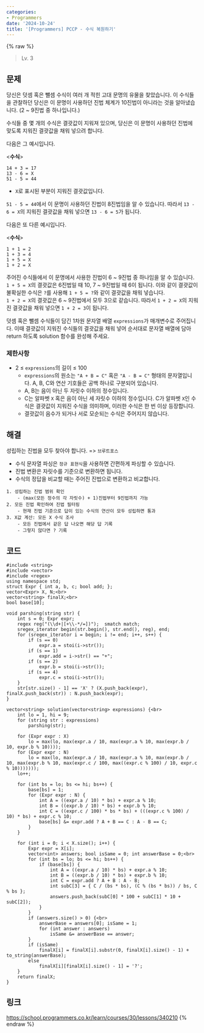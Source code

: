 ```yaml
---
categories:
- Programmers
date: '2024-10-24'
title: '[Programmers] PCCP - 수식 복원하기'
---
```


{% raw %}
> Lv. 3<br>

## 문제
당신은 덧셈 혹은 뺄셈 수식이 여러 개 적힌 고대 문명의 유물을 찾았습니다. 이 수식들을 관찰하던 당신은 이 문명이 사용하던 진법 체계가 10진법이 아니라는 것을 알아냈습니다. (2 ~ 9진법 중 하나입니다.)

수식들 중 몇 개의 수식은 결괏값이 지워져 있으며, 당신은 이 문명이 사용하던 진법에 맞도록 지워진 결괏값을 채워 넣으려 합니다.

다음은 그 예시입니다.

<**수식**>
```
14 + 3 = 17
13 - 6 = X
51 - 5 = 44
```

-   `X`로 표시된 부분이 지워진 결괏값입니다.

`51 - 5 = 44`에서 이 문명이 사용하던 진법이 8진법임을 알 수 있습니다. 따라서  `13 - 6 = X`의 지워진 결괏값을 채워 넣으면  `13 - 6 = 5`가 됩니다.

다음은 또 다른 예시입니다.

<**수식**>
```
1 + 1 = 2
1 + 3 = 4
1 + 5 = X
1 + 2 = X
```

주어진 수식들에서 이 문명에서 사용한 진법이 6 ~ 9진법 중 하나임을 알 수 있습니다.  
`1 + 5 = X`의 결괏값은 6진법일 때 10, 7 ~ 9진법일 때 6이 됩니다. 이와 같이 결괏값이 불확실한 수식은  `?`를 사용해  `1 + 5 = ?`와 같이 결괏값을 채워 넣습니다.  
`1 + 2 = X`의 결괏값은 6 ~ 9진법에서 모두 3으로 같습니다. 따라서  `1 + 2 = X`의 지워진 결괏값을 채워 넣으면  `1 + 2 = 3`이 됩니다.

덧셈 혹은 뺄셈 수식들이 담긴 1차원 문자열 배열  `expressions`가 매개변수로 주어집니다. 이때 결괏값이 지워진 수식들의 결괏값을 채워 넣어 순서대로 문자열 배열에 담아 return 하도록 solution 함수를 완성해 주세요.

### 제한사항

-   2 ≤  `expressions`의 길이 ≤ 100
    -   `expressions`의 원소는  `"A + B = C"`  혹은  `"A - B = C"`  형태의 문자열입니다. A, B, C와 연산 기호들은 공백 하나로 구분되어 있습니다.
    -   A, B는 음이 아닌 두 자릿수 이하의 정수입니다.
    -   C는 알파벳  `X`  혹은 음이 아닌 세 자릿수 이하의 정수입니다. C가 알파벳  `X`인 수식은 결괏값이 지워진 수식을 의미하며, 이러한 수식은 한 번 이상 등장합니다.
    -   결괏값이 음수가 되거나 서로 모순되는 수식은 주어지지 않습니다.

## 해결
성립하는 진법을 모두 찾아야 합니다. => `브루트포스`<br>
- 수식 문자열 파싱은 `정규 표현식`을 사용하면 간편하게 파싱할 수 있습니다.
- 진법 변환은 자릿수를 기준으로 변환하면 됩니다.
- 수식의 정답을 비교할 때는 주어진 진법으로 변환하고 비교합니다.

```
1. 성립하는 진법 범위 확인
	- (max(모든 정수의 각 자릿수) + 1)진법부터 9진법까지 가능
2. 모든 진법 확인하여 진법 필터링
	- 현재 진법 기준으로 답이 있는 수식의 연산이 모두 성립하면 통과
3. X값 계산: 모든 X 수식 조사
	- 모든 진법에서 같은 답 나오면 해당 답 기록
	- 그렇지 않다면 ? 기록
```

## 코드
```
#include <string>
#include <vector>
#include <regex>
using namespace std;
struct Expr { int a, b, c; bool add; };
vector<Expr> X, N;<br>
vector<string> finalX;<br>
bool base[10];

void parshing(string str) {
    int s = 0; Expr expr;
    regex reg("(\\d+|[+\\-*/=])");  smatch match;
    sregex_iterator begin(str.begin(), str.end(), reg), end;
    for (sregex_iterator i = begin; i != end; i++, s++) {
        if (s == 0)
            expr.a = stoi(i->str());
        if (s == 1)
            expr.add = i->str() == "+";
        if (s == 2)
            expr.b = stoi(i->str());
        if (s == 4) 
            expr.c = stoi(i->str());
    }
    str[str.size() - 1] == 'X' ? (X.push_back(expr), finalX.push_back(str)) : N.push_back(expr);
}

vector<string> solution(vector<string> expressions) {<br>
    int lo = 1, hi = 9;
    for (string str : expressions)
        parshing(str);

    for (Expr expr : X)
        lo = max(lo, max(expr.a / 10, max(expr.a % 10, max(expr.b / 10, expr.b % 10))));
    for (Expr expr : N)
        lo = max(lo, max(expr.a / 10, max(expr.a % 10, max(expr.b / 10, max(expr.b % 10, max(expr.c / 100, max((expr.c % 100) / 10, expr.c % 10)))))));
    lo++;

    for (int bs = lo; bs <= hi; bs++) {
        base[bs] = 1;
        for (Expr expr : N) {
            int A = ((expr.a / 10) * bs) + expr.a % 10;
            int B = ((expr.b / 10) * bs) + expr.b % 10;
            int C = ((expr.c / 100) * bs * bs) + (((expr.c % 100) / 10) * bs) + expr.c % 10;
            base[bs] &= expr.add ? A + B == C : A - B == C;
        }
    }

    for (int i = 0; i < X.size(); i++) {
        Expr expr = X[i];
        vector<int> answers; bool isSame = 0; int answerBase = 0;<br>
        for (int bs = lo; bs <= hi; bs++) {
            if (base[bs]) {
                int A = ((expr.a / 10) * bs) + expr.a % 10;
                int B = ((expr.b / 10) * bs) + expr.b % 10;
                int C = expr.add ? A + B : A - B;
                int subC[3] = { C / (bs * bs), (C % (bs * bs)) / bs, C % bs };
                answers.push_back(subC[0] * 100 + subC[1] * 10 + subC[2]);
            }
        }
        if (answers.size() > 0) {<br>
            answerBase = answers[0]; isSame = 1;
            for (int answer : answers)
                isSame &= answerBase == answer;
        }
        if (isSame)
            finalX[i] = finalX[i].substr(0, finalX[i].size() - 1) + to_string(answerBase);
        else
            finalX[i][finalX[i].size() - 1] = '?';
    }
    return finalX;
}
```

## 링크
https://school.programmers.co.kr/learn/courses/30/lessons/340210
{% endraw %}